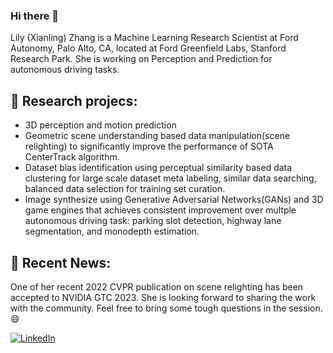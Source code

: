 ### Hi there 👋

<!--
**alchemz/alchemz** is a ✨ _special_ ✨ repository because its `README.md` (this file) appears on your GitHub profile.
Here are some ideas to get you started:

- 🔭 I’m currently working on ...
- 🌱 I’m currently learning ...
- 👯 I’m looking to collaborate on ...
- 🤔 I’m looking for help with ...
- 💬 Ask me about ...
- 📫 How to reach me: ...
- 😄 Pronouns: ...
- ⚡ Fun fact: ...
-->

Lily (Xianling) Zhang is a Machine Learning Research Scientist at Ford Autonomy, Palo Alto, CA, located at Ford Greenfield Labs, Stanford Research Park. She is working on Perception and Prediction for autonomous driving tasks. 

## 🔭 Research projecs:
- 3D perception and motion prediction
- Geometric scene understanding based data manipulation(scene relighting) to significantly improve the performance of SOTA CenterTrack algorithm.
- Dataset bias identification using perceptual similarity based data clustering for large scale dataset meta labeling, similar data searching, balanced data selection for training set curation.
- Image synthesize using Generative Adversarial Networks(GANs) and 3D game engines that achieves consistent improvement over multple autonomous driving task: parking slot detection, highway lane segmentation, and monodepth estimation.

## 💬 Recent News:
One of her recent 2022 CVPR publication on scene relighting has been accepted to NVIDIA GTC 2023. She is looking forward to sharing the work with the community. Feel free to bring some tough questions in the session.😄

[![LinkedIn](https://img.shields.io/badge/LinkedIn-0077B5?style=for-the-badge&logo=linkedin)](https://www.linkedin.com/in/alchemz/) 
